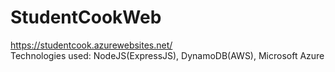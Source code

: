 # StudentCookWeb
https://studentcook.azurewebsites.net/ <br>
Technologies used: NodeJS(ExpressJS), DynamoDB(AWS), Microsoft Azure
